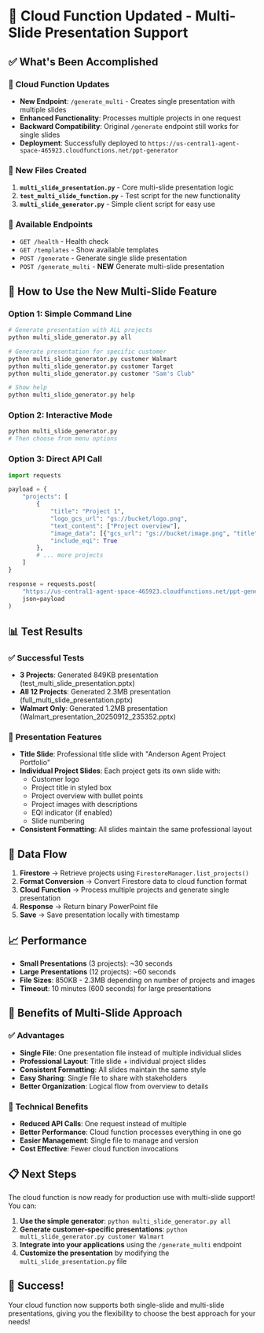 # 🎉 Cloud Function Updated - Multi-Slide Presentation Support

## ✅ **What's Been Accomplished**

### 🔧 **Cloud Function Updates**
- **New Endpoint**: `/generate_multi` - Creates single presentation with multiple slides
- **Enhanced Functionality**: Processes multiple projects in one request
- **Backward Compatibility**: Original `/generate` endpoint still works for single slides
- **Deployment**: Successfully deployed to `https://us-central1-agent-space-465923.cloudfunctions.net/ppt-generator`

### 📁 **New Files Created**
1. **`multi_slide_presentation.py`** - Core multi-slide presentation logic
2. **`test_multi_slide_function.py`** - Test script for the new functionality
3. **`multi_slide_generator.py`** - Simple client script for easy use

### 🎯 **Available Endpoints**
- `GET /health` - Health check
- `GET /templates` - Show available templates
- `POST /generate` - Generate single slide presentation
- `POST /generate_multi` - **NEW** Generate multi-slide presentation

## 🚀 **How to Use the New Multi-Slide Feature**

### **Option 1: Simple Command Line**
```bash
# Generate presentation with ALL projects
python multi_slide_generator.py all

# Generate presentation for specific customer
python multi_slide_generator.py customer Walmart
python multi_slide_generator.py customer Target
python multi_slide_generator.py customer "Sam's Club"

# Show help
python multi_slide_generator.py help
```

### **Option 2: Interactive Mode**
```bash
python multi_slide_generator.py
# Then choose from menu options
```

### **Option 3: Direct API Call**
```python
import requests

payload = {
    "projects": [
        {
            "title": "Project 1",
            "logo_gcs_url": "gs://bucket/logo.png",
            "text_content": ["Project overview"],
            "image_data": [{"gcs_url": "gs://bucket/image.png", "title": "Image 1"}],
            "include_eqi": True
        },
        # ... more projects
    ]
}

response = requests.post(
    "https://us-central1-agent-space-465923.cloudfunctions.net/ppt-generator/generate_multi",
    json=payload
)
```

## 📊 **Test Results**

### ✅ **Successful Tests**
- **3 Projects**: Generated 849KB presentation (test_multi_slide_presentation.pptx)
- **All 12 Projects**: Generated 2.3MB presentation (full_multi_slide_presentation.pptx)
- **Walmart Only**: Generated 1.2MB presentation (Walmart_presentation_20250912_235352.pptx)

### 🎨 **Presentation Features**
- **Title Slide**: Professional title slide with "Anderson Agent Project Portfolio"
- **Individual Project Slides**: Each project gets its own slide with:
  - Customer logo
  - Project title in styled box
  - Project overview with bullet points
  - Project images with descriptions
  - EQI indicator (if enabled)
  - Slide numbering
- **Consistent Formatting**: All slides maintain the same professional layout

## 🔄 **Data Flow**

1. **Firestore** → Retrieve projects using `FirestoreManager.list_projects()`
2. **Format Conversion** → Convert Firestore data to cloud function format
3. **Cloud Function** → Process multiple projects and generate single presentation
4. **Response** → Return binary PowerPoint file
5. **Save** → Save presentation locally with timestamp

## 📈 **Performance**

- **Small Presentations** (3 projects): ~30 seconds
- **Large Presentations** (12 projects): ~60 seconds
- **File Sizes**: 850KB - 2.3MB depending on number of projects and images
- **Timeout**: 10 minutes (600 seconds) for large presentations

## 🎯 **Benefits of Multi-Slide Approach**

### ✅ **Advantages**
- **Single File**: One presentation file instead of multiple individual slides
- **Professional Layout**: Title slide + individual project slides
- **Consistent Formatting**: All slides maintain the same style
- **Easy Sharing**: Single file to share with stakeholders
- **Better Organization**: Logical flow from overview to details

### 🔧 **Technical Benefits**
- **Reduced API Calls**: One request instead of multiple
- **Better Performance**: Cloud function processes everything in one go
- **Easier Management**: Single file to manage and version
- **Cost Effective**: Fewer cloud function invocations

## 📋 **Next Steps**

The cloud function is now ready for production use with multi-slide support! You can:

1. **Use the simple generator**: `python multi_slide_generator.py all`
2. **Generate customer-specific presentations**: `python multi_slide_generator.py customer Walmart`
3. **Integrate into your applications** using the `/generate_multi` endpoint
4. **Customize the presentation** by modifying the `multi_slide_presentation.py` file

## 🎉 **Success!**

Your cloud function now supports both single-slide and multi-slide presentations, giving you the flexibility to choose the best approach for your needs!
